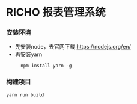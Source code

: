 #  RICHO 报表管理系统

###   安装环境
* 先安装node，去官网下载 https://nodejs.org/en/
* 再安装yarn
  ```
    npm install yarn -g
  ```
###   构建项目
```
yarn run build
```
